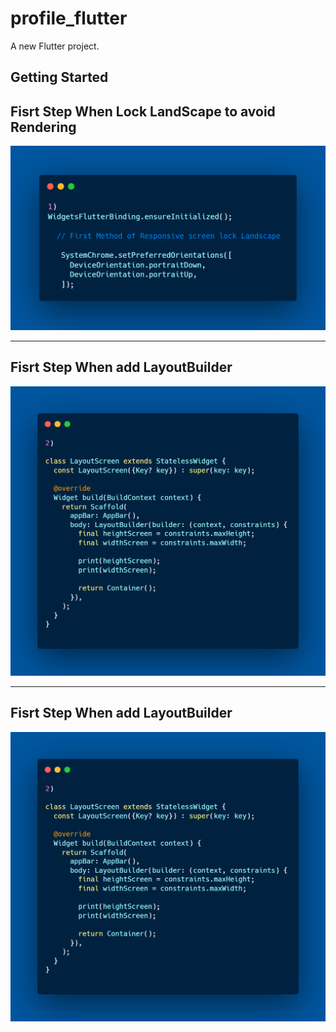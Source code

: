 # profile_flutter

A new Flutter project.

## Getting Started


## Fisrt Step When Lock LandScape to avoid Rendering
<img src="assets/first.png" width="1000"/>

<hr>

## Fisrt Step When add LayoutBuilder 
<img src="assets/second.png" width="1000"/>
<hr>

## Fisrt Step When add LayoutBuilder 
<img src="assets/second.png" width="1000"/>
